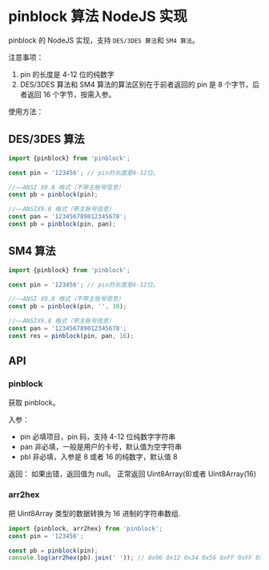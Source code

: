 # pinblock 算法 NodeJS 实现

pinblock 的 NodeJS 实现，支持 `DES/3DES 算法`和 `SM4 算法`。

注意事项：

1. pin 的长度是 4-12 位的纯数字
2. DES/3DES 算法和 SM4 算法的算法区别在于前者返回的 pin 是 8 个字节，后者返回 16 个字节，按需入参。

使用方法：

## DES/3DES 算法

```ts
import {pinblock} from 'pinblock';

const pin = '123456'; // pin的长度是4-12位。

//——ANSI X9.8 格式（不带主账号信息）
const pb = pinblock(pin);

//——ANSIX9.8 格式（带主账号信息）
const pan = '123456789012345678';
const pb = pinblock(pin, pan);
```

## SM4 算法

```ts
import {pinblock} from 'pinblock';

const pin = '123456'; // pin的长度是4-12位。

//——ANSI X9.8 格式（不带主账号信息）
const pb = pinblock(pin, '', 16);

//——ANSIX9.8 格式（带主账号信息）
const pan = '123456789012345678';
const res = pinblock(pin, pan, 16);
```

## API

### pinblock

获取 pinblock。

入参：

-   pin 必填项目，pin 码，支持 4-12 位纯数字字符串
-   pan 非必填，一般是用户的卡号，默认值为空字符串
-   pbl 非必填，入参是 8 或者 16 的纯数字，默认值 8

返回：
如果出错，返回值为 null。
正常返回 Uint8Array(8)或者 Uint8Array(16)

### arr2hex

把 Uint8Array 类型的数据转换为 16 进制的字符串数组.

```typescript
import {pinblock, arr2hex} from 'pinblock';
const pin = '123456';

const pb = pinblock(pin);
console.log(arr2hex(pb).join(' ')); // 0x06 0x12 0x34 0x56 0xFF 0xFF 0xFF 0xFF
```
